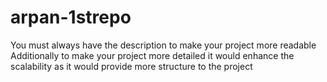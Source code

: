 # arpan-1strepo
You must always have the description to make your project more readable
Additionally to make your project more detailed it would enhance the scalability as it would provide more structure to the project 
